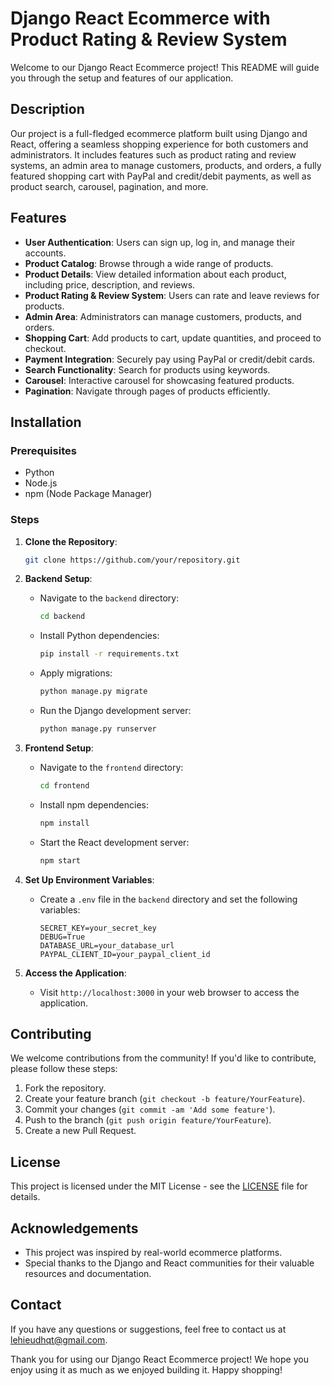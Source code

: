 # Django React Ecommerce with Product Rating & Review System

Welcome to our Django React Ecommerce project! This README will guide you through the setup and features of our application. 

## Description

Our project is a full-fledged ecommerce platform built using Django and React, offering a seamless shopping experience for both customers and administrators. It includes features such as product rating and review systems, an admin area to manage customers, products, and orders, a fully featured shopping cart with PayPal and credit/debit payments, as well as product search, carousel, pagination, and more.

## Features

- **User Authentication**: Users can sign up, log in, and manage their accounts.
- **Product Catalog**: Browse through a wide range of products.
- **Product Details**: View detailed information about each product, including price, description, and reviews.
- **Product Rating & Review System**: Users can rate and leave reviews for products.
- **Admin Area**: Administrators can manage customers, products, and orders.
- **Shopping Cart**: Add products to cart, update quantities, and proceed to checkout.
- **Payment Integration**: Securely pay using PayPal or credit/debit cards.
- **Search Functionality**: Search for products using keywords.
- **Carousel**: Interactive carousel for showcasing featured products.
- **Pagination**: Navigate through pages of products efficiently.

## Installation

### Prerequisites

- Python
- Node.js
- npm (Node Package Manager)

### Steps

1. **Clone the Repository**: 
    ```bash
    git clone https://github.com/your/repository.git
    ```

2. **Backend Setup**:
    - Navigate to the `backend` directory:
        ```bash
        cd backend
        ```
    - Install Python dependencies:
        ```bash
        pip install -r requirements.txt
        ```
    - Apply migrations:
        ```bash
        python manage.py migrate
        ```
    - Run the Django development server:
        ```bash
        python manage.py runserver
        ```

3. **Frontend Setup**:
    - Navigate to the `frontend` directory:
        ```bash
        cd frontend
        ```
    - Install npm dependencies:
        ```bash
        npm install
        ```
    - Start the React development server:
        ```bash
        npm start
        ```

4. **Set Up Environment Variables**:
    - Create a `.env` file in the `backend` directory and set the following variables:
        ```
        SECRET_KEY=your_secret_key
        DEBUG=True
        DATABASE_URL=your_database_url
        PAYPAL_CLIENT_ID=your_paypal_client_id
        ```

5. **Access the Application**:
    - Visit `http://localhost:3000` in your web browser to access the application.

## Contributing

We welcome contributions from the community! If you'd like to contribute, please follow these steps:

1. Fork the repository.
2. Create your feature branch (`git checkout -b feature/YourFeature`).
3. Commit your changes (`git commit -am 'Add some feature'`).
4. Push to the branch (`git push origin feature/YourFeature`).
5. Create a new Pull Request.

## License

This project is licensed under the MIT License - see the [LICENSE](LICENSE) file for details.

## Acknowledgements

- This project was inspired by real-world ecommerce platforms.
- Special thanks to the Django and React communities for their valuable resources and documentation.

## Contact

If you have any questions or suggestions, feel free to contact us at [lehieudhqt@gmail.com](mailto:lehieudhqt@gmail.com).

Thank you for using our Django React Ecommerce project! We hope you enjoy using it as much as we enjoyed building it. Happy shopping!
